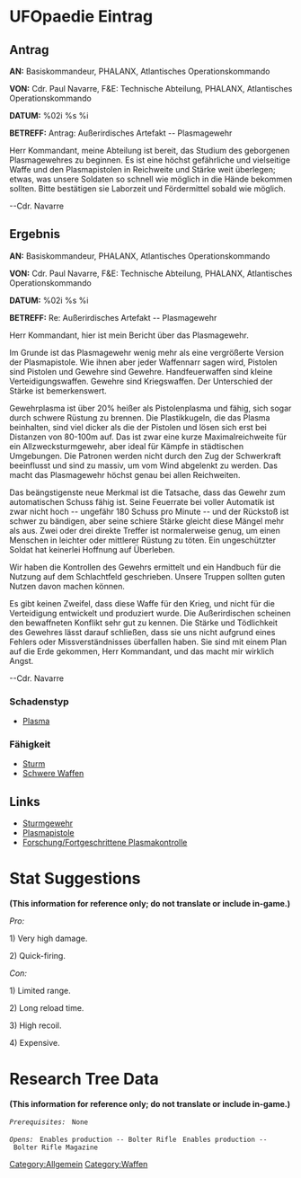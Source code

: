 # UFOpaedie Eintrag

## Antrag

**AN:** Basiskommandeur, PHALANX, Atlantisches Operationskommando

**VON:** Cdr. Paul Navarre, F&E: Technische Abteilung, PHALANX,
Atlantisches Operationskommando

**DATUM:** %02i %s %i

**BETREFF:** Antrag: Außerirdisches Artefakt -- Plasmagewehr

Herr Kommandant, meine Abteilung ist bereit, das Studium des geborgenen
Plasmagewehres zu beginnen. Es ist eine höchst gefährliche und
vielseitige Waffe und den Plasmapistolen in Reichweite und Stärke weit
überlegen; etwas, was unsere Soldaten so schnell wie möglich in die
Hände bekommen sollten. Bitte bestätigen sie Laborzeit und Fördermittel
sobald wie möglich.

--Cdr. Navarre

## Ergebnis

**AN:** Basiskommandeur, PHALANX, Atlantisches Operationskommando

**VON:** Cdr. Paul Navarre, F&E: Technische Abteilung, PHALANX,
Atlantisches Operationskommando

**DATUM:** %02i %s %i

**BETREFF:** Re: Außerirdisches Artefakt -- Plasmagewehr

Herr Kommandant, hier ist mein Bericht über das Plasmagewehr.

Im Grunde ist das Plasmagewehr wenig mehr als eine vergrößerte Version
der Plasmapistole. Wie ihnen aber jeder Waffennarr sagen wird, Pistolen
sind Pistolen und Gewehre sind Gewehre. Handfeuerwaffen sind kleine
Verteidigungswaffen. Gewehre sind Kriegswaffen. Der Unterschied der
Stärke ist bemerkenswert.

Gewehrplasma ist über 20% heißer als Pistolenplasma und fähig, sich
sogar durch schwere Rüstung zu brennen. Die Plastikkugeln, die das
Plasma beinhalten, sind viel dicker als die der Pistolen und lösen sich
erst bei Distanzen von 80-100m auf. Das ist zwar eine kurze
Maximalreichweite für ein Allzwecksturmgewehr, aber ideal für Kämpfe in
städtischen Umgebungen. Die Patronen werden nicht durch den Zug der
Schwerkraft beeinflusst und sind zu massiv, um vom Wind abgelenkt zu
werden. Das macht das Plasmagewehr höchst genau bei allen Reichweiten.

Das beängstigenste neue Merkmal ist die Tatsache, dass das Gewehr zum
automatischen Schuss fähig ist. Seine Feuerrate bei voller Automatik ist
zwar nicht hoch -- ungefähr 180 Schuss pro Minute -- und der Rückstoß
ist schwer zu bändigen, aber seine schiere Stärke gleicht diese Mängel
mehr als aus. Zwei oder drei direkte Treffer ist normalerweise genug, um
einen Menschen in leichter oder mittlerer Rüstung zu töten. Ein
ungeschützter Soldat hat keinerlei Hoffnung auf Überleben.

Wir haben die Kontrollen des Gewehrs ermittelt und ein Handbuch für die
Nutzung auf dem Schlachtfeld geschrieben. Unsere Truppen sollten guten
Nutzen davon machen können.

Es gibt keinen Zweifel, dass diese Waffe für den Krieg, und nicht für
die Verteidigung entwickelt und produziert wurde. Die Außerirdischen
scheinen den bewaffneten Konflikt sehr gut zu kennen. Die Stärke und
Tödlichkeit des Gewehres lässt darauf schließen, dass sie uns nicht
aufgrund eines Fehlers oder Missverständnisses überfallen haben. Sie
sind mit einem Plan auf die Erde gekommen, Herr Kommandant, und das
macht mir wirklich Angst.

--Cdr. Navarre

### Schadenstyp

- [Plasma](Schaden/Plasma "wikilink")

### Fähigkeit

- [Sturm](Fähigkeiten/Sturm "wikilink")
- [Schwere Waffen](Fähigkeiten/Schwer "wikilink")

## Links

- [Sturmgewehr](Ausrüstung/Primärwaffen/Sturmgewehr "wikilink")
- [Plasmapistole](Ausrüstung/Zweitwaffen/Plasmapistole "wikilink")
- [Forschung/Fortgeschrittene
  Plasmakontrolle](Forschung/Fortgeschrittene_Plasmakontrolle "wikilink")

# Stat Suggestions

**(This information for reference only; do not translate or include
in-game.)**

*Pro:*

1\) Very high damage.

2\) Quick-firing.

*Con:*

1\) Limited range.

2\) Long reload time.

3\) High recoil.

4\) Expensive.

# Research Tree Data

**(This information for reference only; do not translate or include
in-game.)**

*`Prerequisites:`*
` None`

*`Opens:`*
` Enables production -- Bolter Rifle`
` Enables production -- Bolter Rifle Magazine`

[Category:Allgemein](Category:Allgemein "wikilink")
[Category:Waffen](Category:Waffen "wikilink")